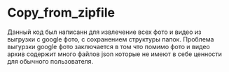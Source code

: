 # Copy_from_zipfile
Данный код был написанн для извлечение всех фото и видео из выгрузки с google фото, с сохранением структуры папок.
Проблема выгурзки google фото заключается в том что помимо фото и видео архив содержит много файлов json которые не имеют в себе ценности для обычного пользователя.
